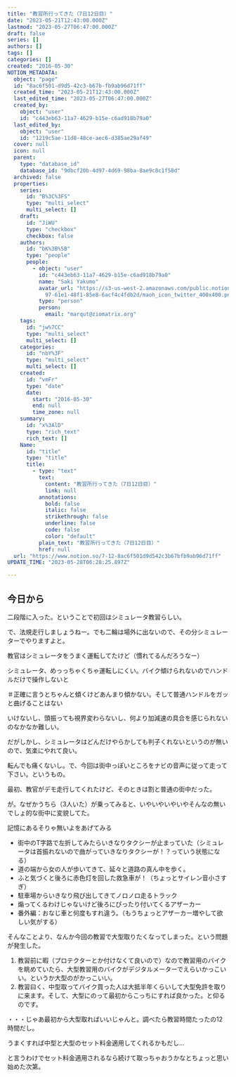```yaml
---
title: "教習所行ってきた（7日12日目）"
date: "2023-05-21T12:43:00.000Z"
lastmod: "2023-05-27T06:47:00.000Z"
draft: false
series: []
authors: []
tags: []
categories: []
created: "2016-05-30"
NOTION_METADATA:
  object: "page"
  id: "8ac6f501-d9d5-42c3-b67b-fb9ab96d71ff"
  created_time: "2023-05-21T12:43:00.000Z"
  last_edited_time: "2023-05-27T06:47:00.000Z"
  created_by:
    object: "user"
    id: "c443eb63-11a7-4629-b15e-c6ad918b79a0"
  last_edited_by:
    object: "user"
    id: "1219c5ae-11d8-48ce-aec6-d385ae29af49"
  cover: null
  icon: null
  parent:
    type: "database_id"
    database_id: "9dbcf20b-4d97-4d69-98ba-8ae9c8c1f58d"
  archived: false
  properties:
    series:
      id: "B%3C%3FS"
      type: "multi_select"
      multi_select: []
    draft:
      id: "JiWU"
      type: "checkbox"
      checkbox: false
    authors:
      id: "bK%3B%5B"
      type: "people"
      people:
        - object: "user"
          id: "c443eb63-11a7-4629-b15e-c6ad918b79a0"
          name: "Saki Yakumo"
          avatar_url: "https://s3-us-west-2.amazonaws.com/public.notion-static.com/3ad1c4\
            97-61e1-48f1-85e8-6acf4c4fdb2d/maoh_icon_twitter_400x400.png"
          type: "person"
          person:
            email: "marqut@ziomatrix.org"
    tags:
      id: "jw%7CC"
      type: "multi_select"
      multi_select: []
    categories:
      id: "nbY%3F"
      type: "multi_select"
      multi_select: []
    created:
      id: "vmFr"
      type: "date"
      date:
        start: "2016-05-30"
        end: null
        time_zone: null
    summary:
      id: "x%3AlD"
      type: "rich_text"
      rich_text: []
    Name:
      id: "title"
      type: "title"
      title:
        - type: "text"
          text:
            content: "教習所行ってきた（7日12日目）"
            link: null
          annotations:
            bold: false
            italic: false
            strikethrough: false
            underline: false
            code: false
            color: "default"
          plain_text: "教習所行ってきた（7日12日目）"
          href: null
  url: "https://www.notion.so/7-12-8ac6f501d9d542c3b67bfb9ab96d71ff"
UPDATE_TIME: "2023-05-28T06:28:25.897Z"

---
```

<link rel="stylesheet" href="https://cdn.jsdelivr.net/npm/katex@0.16.2/dist/katex.min.css" integrity="sha384-bYdxxUwYipFNohQlHt0bjN/LCpueqWz13HufFEV1SUatKs1cm4L6fFgCi1jT643X" crossorigin="anonymous">


## 今日から


二段階に入った。ということで初回はシミュレータ教習らしい。


で、法規走行しましょうねー。でも二輪は場外に出ないので、その分シミュレーターでやりますよと。


教官はシミュレータをうまく運転してたけど（慣れてるんだろうなー）


シミュレータ、めっっちゃくちゃ運転しにくい。バイク傾けられないのでハンドルだけで操作しないと


＃正確に言うとちゃんと傾くけどあんまり傾かない。そして普通ハンドルをガッと曲げることはない


いけないし、頭振っても視界変わらないし、何より加減速の具合を感じられないのなかなか難しい。


だがしかし、シミュレータはどんだけやらかしても判子くれないというのが無いので、気楽にやれて良い。


転んでも痛くないし。で、今回は街中っぽいところをナビの音声に従って走って下さい。というもの。


最初、教官がデモ走行してくれたけど、そのときは割と普通の街中だった。


が。なぜかうちら（3人いた）が乗ってみると、いやいやいやいやそんなの無いでしょ的な街中に変貌してた。


記憶にあるそりゃ無いよをあげてみる

- 街中のT字路で左折してみたらいきなりタクシーが止まっていた（シミュレータは首振れないので曲がっていきなりタクシーが！？っていう状態になる）
- 道の端から女の人が歩いてきて、延々と道路の真ん中を歩く。
- ふと気づくと後ろに赤色灯を回した救急車が！（ちょっとサイレン音小さすぎ）
- 駐車場からいきなり飛び出してきてノロノロ走るトラック
- 煽ってくるわけじゃないけど後ろにぴったり付いてくるアザーカー
- 番外編：おなじ車と何度もすれ違う。（もうちょっとアザーカー増やして欲しい気がする）

そんなことより、なんか今回の教習で大型取りたくなってしまった。という問題が発生した。

1. 教習前に暇（プロテクターとか付けなくて良いので）なので教習用のバイクを眺めていたら、大型教習用のバイクがデジタルメーターでえらいかっこいい。というか大型のがかっこいい。
1. 教習曰く、中型取ってバイク買った人は大抵半年くらいして大型免許を取りに来ます。そして、大型にのって最初からこっちにすれば良かった。と仰るのです。

・・・じゃあ最初から大型取ればいいじゃんと。調べたら教習時間たったの12時間だし。


うまくすれば中型と大型のセット料金適用してくれるかもだし…


と言うわけでセット料金適用されるなら続けて取っちゃおうかなとちょっと思い始めた次第。

